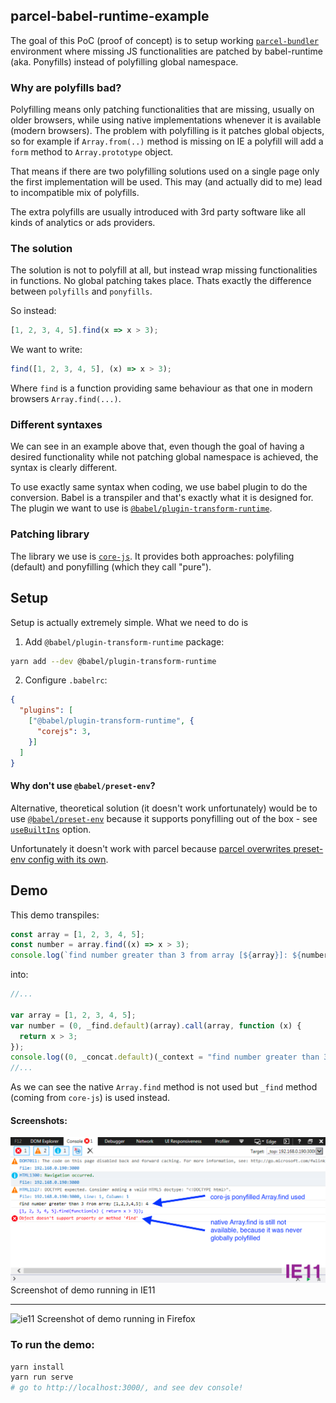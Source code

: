 ## parcel-babel-runtime-example

The goal of this PoC (proof of concept) is to setup working [`parcel-bundler`](https://github.com/parcel-bundler/parcel) environment where missing JS functionalities are patched by babel-runtime (aka. Ponyfills) instead of polyfilling global namespace.

### Why are polyfills bad?
Polyfilling means only patching functionalities that are missing, usually on older browsers, while using native implementations whenever it is available (modern browsers). The problem with polyfilling is it patches global objects, so for example if `Array.from(..)` method is missing on IE a polyfill will add a `form` method to `Array.prototype` object.

That means if there are two polyfilling solutions used on a single page only the first implementation will be used. This may (and actually did to me) lead to incompatible mix of polyfills.

The extra polyfills are usually introduced with 3rd party software like all kinds of analytics or ads providers.

### The solution
The solution is not to polyfill at all, but instead wrap missing functionalities in functions. No global patching takes place. Thats exactly the difference between `polyfills` and `ponyfills`.

So instead:

```js
[1, 2, 3, 4, 5].find(x => x > 3);
```

We want to write:

```js
find([1, 2, 3, 4, 5], (x) => x > 3);
```
Where `find` is a function providing same behaviour as that one in modern browsers `Array.find(...)`.


### Different syntaxes
We can see in an example above that, even though the goal of having a desired functionality while not patching global namespace is achieved, the syntax is clearly different.

To use exactly same syntax when coding, we use babel plugin to do the conversion. Babel is a transpiler and that's exactly what it is designed for.
The plugin we want to use is [`@babel/plugin-transform-runtime`](https://babeljs.io/docs/en/babel-plugin-transform-runtime).


### Patching library
The library we use is [`core-js`](https://github.com/zloirock/core-js). It provides both approaches: polyfiling (default) and ponyfilling (which they call "pure").

## Setup
Setup is actually extremely simple. What we need to do is
1) Add `@babel/plugin-transform-runtime` package:
```bash
yarn add --dev @babel/plugin-transform-runtime
```

2) Configure `.babelrc`:

```json
{
  "plugins": [
    ["@babel/plugin-transform-runtime", {
      "corejs": 3,
    }]
  ]
}

```

#### Why don't use `@babel/preset-env`?
Alternative, theoretical solution (it doesn't work unfortunately) would be to use [`@babel/preset-env`](https://babeljs.io/docs/en/babel-preset-env) because it supports ponyfilling out of the box - see [`useBuiltIns`](https://babeljs.io/docs/en/babel-preset-env#usebuiltins) option.

Unfortunately it doesn't work with parcel because [parcel overwrites preset-env config with its own](https://github.com/parcel-bundler/parcel/issues/2819#issuecomment-474994277).

## Demo
This demo transpiles:
```js
const array = [1, 2, 3, 4, 5];
const number = array.find((x) => x > 3);
console.log(`find number greater than 3 from array [${array}]: ${number}`);
```

into:
```js
//...

var array = [1, 2, 3, 4, 5];
var number = (0, _find.default)(array).call(array, function (x) {
  return x > 3;
});
console.log((0, _concat.default)(_context = "find number greater than 3 from array [".concat(array, "]: ")).call(_context, number));
//...
```
As we can see the native `Array.find` method is not used but `_find` method (coming from `core-js`) is used instead.

#### Screenshots:
![ie11](./images/ie11.png)
Screenshot of demo running in IE11

---
![ie11](./images/ff.png)
Screenshot of demo running in Firefox

### To run the demo:

```bash
yarn install
yarn run serve
# go to http://localhost:3000/, and see dev console!
```